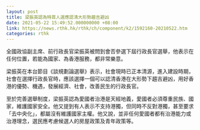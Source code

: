 ```yaml
---
layout: post
title: 梁振英認為特首人選應認清大形勢趨吉避凶
date: 2021-05-22 15:49:52.000000000 +08:00
link: https://news.rthk.hk/rthk/ch/component/k2/1592160-20210522.htm
categories: rthk
---
```


全國政協副主席、前行政長官梁振英被問到會否參選下屆行政長官選舉，他表示在任何位置，若能為國家、為香港服務，都非常樂意。

梁振英在本台節目《談規劃論選舉》表示，社會現時已正本清源，進入建設時期，社會在選擇行政長官時，應該選擇一個可以認清香港在大形勢下趨吉避凶，用好香港的優勢、機遇，發展經濟、社會，改善民生的行政長官。

至於完善選舉制度，梁振英認為愛國者治港是天經地義，愛國者必須尊重民族、國家，維護國家安全。他又提到有人表示不支持港獨，但同時不反對港獨，甚至要求「去中央化」，都屬沒有維護國家主權。他又說，並非任何愛國者都有治港能力或治港理念，選民應考慮候選人的房屋政策及青年政策等。
